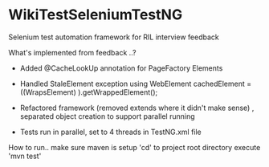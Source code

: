 # WikiTestSeleniumTestNG
Selenium test automation framework for RIL interview feedback

What's implemented from feedback ..?
* Added @CacheLookUp annotation for PageFactory Elements
 - Handled StaleElement exception using WebElement cachedElement = ((WrapsElement) <PageFactory element>).getWrappedElement();

* Refactored framework (removed extends where it didn't make sense) , separated object creation to support parallel running

* Tests run in parallel, set to 4 threads in TestNG.xml file

How to run..
make sure maven is setup
'cd' to project root directory
execute 'mvn test'
